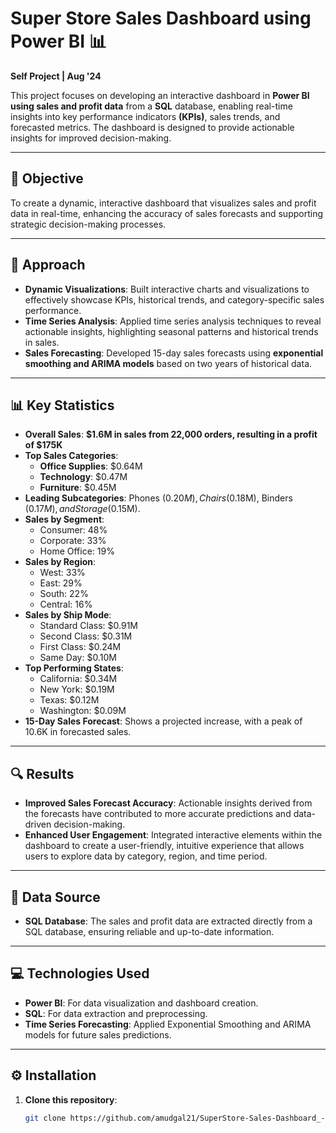 # Super Store Sales Dashboard using Power BI 📊
**Self Project | Aug '24**

This project focuses on developing an interactive dashboard in **Power BI using sales and profit data** from a **SQL** database, enabling real-time insights into key performance indicators **(KPIs)**, sales trends, and forecasted metrics. The dashboard is designed to provide actionable insights for improved decision-making.

---

## 📌 Objective
To create a dynamic, interactive dashboard that visualizes sales and profit data in real-time, enhancing the accuracy of sales forecasts and supporting strategic decision-making processes.

---

## 📝 Approach

- **Dynamic Visualizations**: Built interactive charts and visualizations to effectively showcase KPIs, historical trends, and category-specific sales performance.
- **Time Series Analysis**: Applied time series analysis techniques to reveal actionable insights, highlighting seasonal patterns and historical trends in sales.
- **Sales Forecasting**: Developed 15-day sales forecasts using **exponential smoothing and ARIMA models** based on two years of historical data.

---

## 📊 Key Statistics

- **Overall Sales**:  **$1.6M in sales from 22,000 orders, resulting in a profit of $175K** 
- **Top Sales Categories**: 
  - **Office Supplies**: $0.64M
  - **Technology**: $0.47M
  - **Furniture**: $0.45M
- **Leading Subcategories**: Phones ($0.20M), Chairs ($0.18M), Binders ($0.17M), and Storage ($0.15M).
- **Sales by Segment**:
  - Consumer: 48%
  - Corporate: 33%
  - Home Office: 19%
- **Sales by Region**:
  - West: 33%
  - East: 29%
  - South: 22%
  - Central: 16%
- **Sales by Ship Mode**: 
  - Standard Class: $0.91M
  - Second Class: $0.31M
  - First Class: $0.24M
  - Same Day: $0.10M
- **Top Performing States**: 
  - California: $0.34M
  - New York: $0.19M
  - Texas: $0.12M
  - Washington: $0.09M
- **15-Day Sales Forecast**: Shows a projected increase, with a peak of 10.6K in forecasted sales.

---

## 🔍 Results

- **Improved Sales Forecast Accuracy**: Actionable insights derived from the forecasts have contributed to more accurate predictions and data-driven decision-making.
- **Enhanced User Engagement**: Integrated interactive elements within the dashboard to create a user-friendly, intuitive experience that allows users to explore data by category, region, and time period.

---

## 📂 Data Source
- **SQL Database**: The sales and profit data are extracted directly from a SQL database, ensuring reliable and up-to-date information.

---

## 💻 Technologies Used
- **Power BI**: For data visualization and dashboard creation.
- **SQL**: For data extraction and preprocessing.
- **Time Series Forecasting**: Applied Exponential Smoothing and ARIMA models for future sales predictions.

---

## ⚙️ Installation

1. **Clone this repository**:
   ```bash
   git clone https://github.com/amudgal21/SuperStore-Sales-Dashboard_-Power-BI.git
